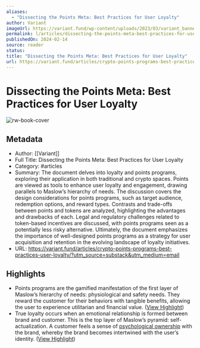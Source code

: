```yaml
---
aliases:
  - "Dissecting the Points Meta: Best Practices for User Loyalty"
author: Variant
imageUrl: https://variant.fund/wp-content/uploads/2023/03/variant_banner.jpg
permalink: l/articles/dissecting-the-points-meta-best-practices-for-user-loyalty
publishedOn: 2024-02-14
source: reader
status: 
title: "Dissecting the Points Meta: Best Practices for User Loyalty"
url: https://variant.fund/articles/crypto-points-programs-best-practices-user-loyalty/?utm_source=substack&utm_medium=email
---
```

# Dissecting the Points Meta: Best Practices for User Loyalty

![rw-book-cover](https://variant.fund/wp-content/uploads/2023/03/variant_banner.jpg)

## Metadata

- Author: [[Variant]]
- Full Title: Dissecting the Points Meta: Best Practices for User Loyalty
- Category: #articles
- Summary: The document delves into loyalty and points programs, exploring their application in both traditional and crypto spaces. Points are viewed as tools to enhance user loyalty and engagement, drawing parallels to Maslow’s hierarchy of needs. The discussion covers the design considerations for points programs, such as target audience, redemption options, and reward types. Contrasts and trade-offs between points and tokens are analyzed, highlighting the advantages and drawbacks of each. Legal and regulatory challenges related to token-based incentives are discussed, with points programs seen as a potentially less risky alternative. Ultimately, the document emphasizes the importance of well-designed points programs as a strategy for user acquisition and retention in the evolving landscape of loyalty initiatives.
- URL: https://variant.fund/articles/crypto-points-programs-best-practices-user-loyalty/?utm_source=substack&utm_medium=email

## Highlights

- Points programs are the gamified manifestation of the first layer of Maslow’s hierarchy of needs: physiological and safety needs. They reward the customer for their behaviors with tangible benefits, allowing the user to experience utilitarian and financial value. ([View Highlight](https://read.readwise.io/read/01hv4p5bnr5qj8m2zasnmgx0hz))
- True loyalty occurs when an emotional relationship is formed between brand and customer. This is the top layer of Maslow’s pyramid: self-actualization. A customer feels a sense of [psychological ownership](https://www.lisnewsletter.com/p/building-psychological-attachment) with the brand, whereby the brand becomes intertwined with the user’s identity. ([View Highlight](https://read.readwise.io/read/01hv4p5vx93es34d68m4ygy6sz))
